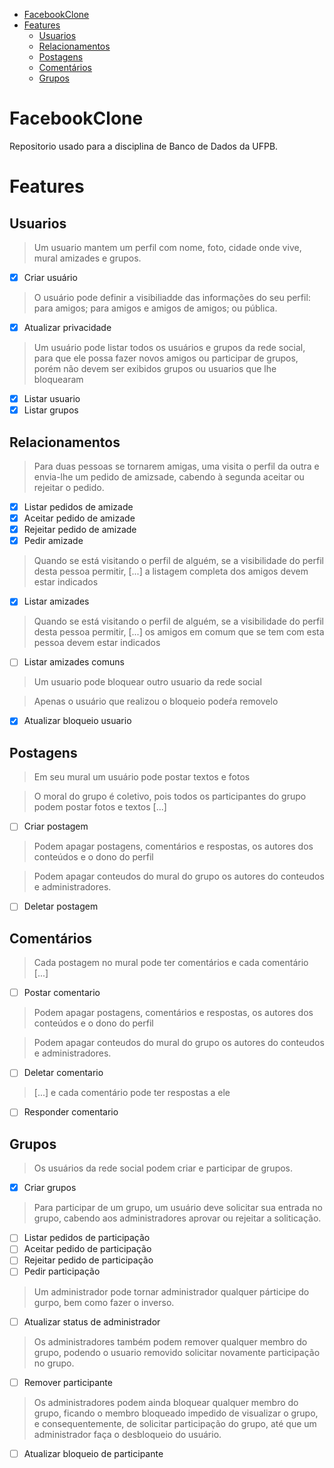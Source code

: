 - [FacebookClone](#facebookclone)
- [Features](#features)
    - [Usuarios](#usuarios)
    - [Relacionamentos](#relacionamentos)
    - [Postagens](#postagens)
    - [Comentários](#comentários)
    - [Grupos](#grupos)

# FacebookClone

Repositorio usado para a disciplina de Banco de Dados da UFPB.

# Features

## Usuarios

> Um usuario mantem um perfil com nome, foto, cidade onde vive, mural amizades e grupos.

- [x] Criar usuário


> O usuário pode definir a visibiliadde das informações do seu perfil: para amigos; para amigos e amigos de amigos; ou pública.

- [x] Atualizar privacidade

> Um usuário pode listar todos os usuários e grupos da rede social, para que ele possa fazer novos amigos ou participar de grupos, porém não devem ser exibidos grupos ou usuarios que lhe bloquearam

- [x] Listar usuario
- [x] Listar grupos

## Relacionamentos

> Para duas pessoas se tornarem amigas, uma visita o perfil da outra e envia-lhe um pedido de amizsade, cabendo à segunda aceitar ou rejeitar o pedido.

- [x] Listar pedidos de amizade
- [x] Aceitar pedido de amizade
- [x] Rejeitar pedido de amizade
- [x] Pedir amizade

> Quando se está visitando o perfil de alguém, se a visibilidade do perfil desta pessoa permitir, [...] a listagem completa dos amigos devem estar indicados

- [x] Listar amizades

> Quando se está visitando o perfil de alguém, se a visibilidade do perfil desta pessoa permitir, [...] os amigos em comum que se tem com esta pessoa devem estar indicados

- [ ] Listar amizades comuns

> Um usuario pode bloquear outro usuario da rede social

> Apenas o usuário que realizou o bloqueio podeŕa removelo

- [x] Atualizar bloqueio usuario

## Postagens

> Em seu mural um usuário pode postar textos e fotos

> O moral do grupo é coletivo, pois todos os participantes do grupo podem postar fotos e textos [...]

- [ ] Criar postagem

> Podem apagar postagens, comentários e respostas, os autores dos conteúdos e o dono do perfil

> Podem apagar conteudos do mural do grupo os autores do conteudos e administradores.

- [ ] Deletar postagem

## Comentários

> Cada postagem no mural pode ter comentários e cada comentário [...]

- [ ] Postar comentario

> Podem apagar postagens, comentários e respostas, os autores dos conteúdos e o dono do perfil

> Podem apagar conteudos do mural do grupo os autores do conteudos e administradores.

- [ ] Deletar comentario

> [...] e cada comentário pode ter respostas a ele

- [ ] Responder comentario

## Grupos

> Os usuários da rede social podem criar e participar de grupos.

- [x] Criar grupos

> Para participar de um grupo, um usuário deve solicitar sua entrada no grupo, cabendo aos administradores aprovar ou rejeitar a soliticação.

- [ ] Listar pedidos de participação
- [ ] Aceitar pedido de participação
- [ ] Rejeitar pedido de participação
- [ ] Pedir participação

> Um administrador pode tornar administrador qualquer párticipe do gurpo, bem como fazer o inverso.

- [ ] Atualizar status de administrador

> Os administradores também podem remover qualquer membro do grupo, podendo o usuario removido solicitar novamente participação no grupo.

- [ ] Remover participante

> Os administradores podem ainda bloquear qualquer membro do grupo, ficando o membro bloqueado impedido de visualizar o grupo, e consequentemente, de solicitar participação do grupo, até que um administrador faça o desbloqueio do usuário.

- [ ] Atualizar bloqueio de participante
